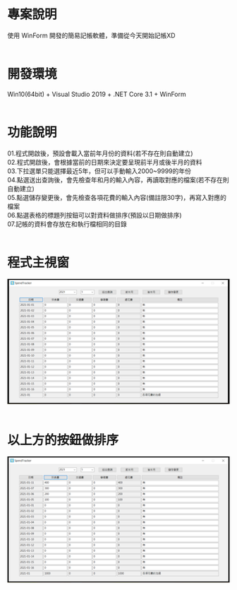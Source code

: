 # 專案說明  
使用 WinForm 開發的簡易記帳軟體，準備從今天開始記帳XD  
&emsp;  
# 開發環境  
Win10(64bit) + Visual Studio 2019 + .NET Core 3.1 + WinForm  
&emsp;  
# 功能說明  
01.程式開啟後，預設會載入當前年月份的資料(若不存在則自動建立)  
02.程式開啟後，會根據當前的日期來決定要呈現前半月或後半月的資料  
03.下拉選單只能選擇最近5年，但可以手動輸入2000~9999的年份  
04.點選送出查詢後，會先檢查年和月的輸入內容，再讀取對應的檔案(若不存在則自動建立)  
05.點選儲存變更後，會先檢查各項花費的輸入內容(備註限30字)，再寫入對應的檔案  
06.點選表格的標題列按鈕可以對資料做排序(預設以日期做排序)  
07.記帳的資料會存放在和執行檔相同的目錄  
&emsp;  
# 程式主視窗  
![image](https://github.com/Jacky20200711/SpendTracker/blob/master/DEMO_01.PNG?raw=true)  
&emsp;  
# 以上方的按鈕做排序  
![image](https://github.com/Jacky20200711/SpendTracker/blob/master/DEMO_02.PNG?raw=true)  
&emsp;  
  
